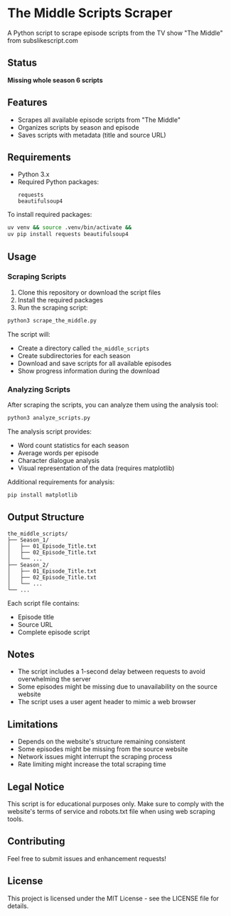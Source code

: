 # The Middle Scripts Scraper

A Python script to scrape episode scripts from the TV show "The Middle" from subslikescript.com 

## Status

**Missing whole season 6 scripts**

## Features

- Scrapes all available episode scripts from "The Middle"
- Organizes scripts by season and episode
- Saves scripts with metadata (title and source URL)

## Requirements

- Python 3.x
- Required Python packages:
  ```
  requests
  beautifulsoup4
  ```

To install required packages:
```bash
uv venv && source .venv/bin/activate &&
uv pip install requests beautifulsoup4
```

## Usage

### Scraping Scripts

1. Clone this repository or download the script files
2. Install the required packages
3. Run the scraping script:
```bash
python3 scrape_the_middle.py
```

The script will:
- Create a directory called `the_middle_scripts`
- Create subdirectories for each season
- Download and save scripts for all available episodes
- Show progress information during the download

### Analyzing Scripts

After scraping the scripts, you can analyze them using the analysis tool:
```bash
python3 analyze_scripts.py
```

The analysis script provides:
- Word count statistics for each season
- Average words per episode
- Character dialogue analysis
- Visual representation of the data (requires matplotlib)

Additional requirements for analysis:
```bash
pip install matplotlib
```

## Output Structure

```
the_middle_scripts/
├── Season_1/
│   ├── 01_Episode_Title.txt
│   ├── 02_Episode_Title.txt
│   └── ...
├── Season_2/
│   ├── 01_Episode_Title.txt
│   ├── 02_Episode_Title.txt
│   └── ...
└── ...
```

Each script file contains:
- Episode title
- Source URL
- Complete episode script

## Notes

- The script includes a 1-second delay between requests to avoid overwhelming the server
- Some episodes might be missing due to unavailability on the source website
- The script uses a user agent header to mimic a web browser

## Limitations

- Depends on the website's structure remaining consistent
- Some episodes might be missing from the source website
- Network issues might interrupt the scraping process
- Rate limiting might increase the total scraping time

## Legal Notice

This script is for educational purposes only. Make sure to comply with the website's terms of service and robots.txt file when using web scraping tools.

## Contributing

Feel free to submit issues and enhancement requests!

## License

This project is licensed under the MIT License - see the LICENSE file for details.


